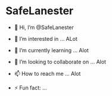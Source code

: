 # SafeLanester
- 👋 Hi, I’m @SafeLanester
- 👀 I’m interested in ... ALot
- 🌱 I’m currently learning ... Alot
- 💞️ I’m looking to collaborate on ... Alot
- 📫 How to reach me ... Alot 
  
- ⚡ Fun fact: ...

<!---
SafeLanester/SafeLanester is a ✨ special ✨ repository because its `README.md` (this file) appears on your GitHub profile.
--->
